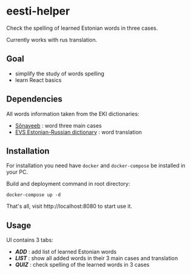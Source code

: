 # eesti-helper
Check the spelling of learned Estonian words in three cases.

Currently works with rus translation.

## Goal
- simplify the study of words spelling
- learn React basics

## Dependencies
All words information taken from the EKI dictionaries:
- [Sõnaveeb](https://sonaveeb.ee/) : word three main cases
- [EVS Estonian-Russian dictionary](http://portaal.eki.ee/dict/evs/) : word translation

## Installation
For installation you need have `docker` and `docker-compose` be installed in your PC.

Build and deployment command in root directory:
```
docker-compose up -d
```
That's all, visit http://localhost:8080 to start use it.

## Usage
UI contains 3 tabs:
- ***ADD*** : add list of learned Estonian words
- ***LIST*** : show all added words in their 3 main cases and translation
- ***QUIZ*** : check spelling of the learned words in 3 cases
